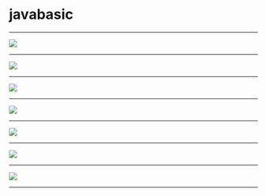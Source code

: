 # javabasic

<hr>

<img src="https://github.com/jungwongarden/javabasic/blob/master/java01.png?raw=true">
<hr>

<img src="https://github.com/jungwongarden/javabasic/blob/master/java02.png?raw=true">
<hr>

<img src="https://github.com/jungwongarden/javabasic/blob/master/java03.png?raw=true">
<hr>

<img src="https://github.com/jungwongarden/javabasic/blob/master/java04.png?raw=true">
<hr>

<img src="https://github.com/jungwongarden/javabasic/blob/master/java05.png?raw=true">
<hr>

<img src="https://github.com/jungwongarden/javabasic/blob/master/java06.png?raw=true">
<hr>

<img src="https://github.com/jungwongarden/javabasic/blob/master/java07.png?raw=true">
<hr>
